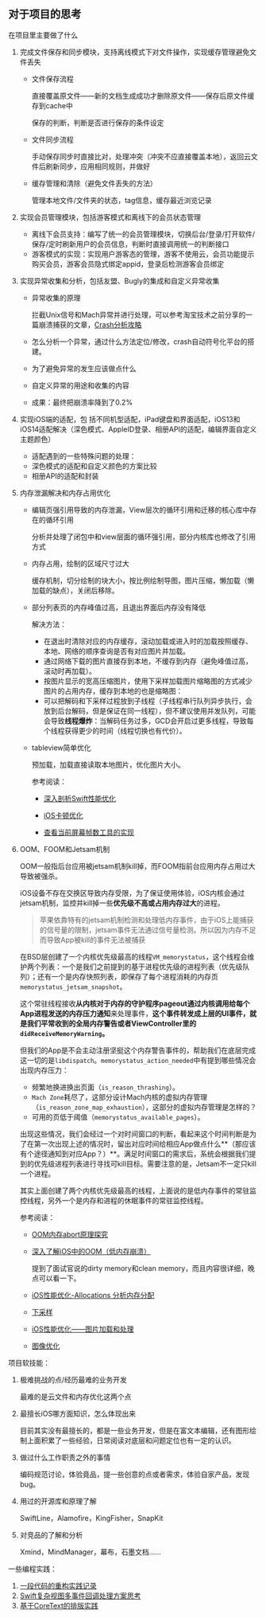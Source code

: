 ## 对于项目的思考

在项目里主要做了什么

1. 完成文件保存和同步模块，支持离线模式下对文件操作，实现缓存管理避免文件丢失

   * 文件保存流程

     直接覆盖原文件——新的文档生成成功才删除原文件——保存后原文件缓存到cache中

     保存的判断，判断是否进行保存的条件设定

   * 文件同步流程

     手动保存同步时直接比对，处理冲突（冲突不应直接覆盖本地），返回云文件后刷新同步，应用相同规则，并做好

   * 缓存管理和清除（避免文件丢失的方法）

     管理本地文件/文件夹的状态，tag信息，缓存最近浏览记录

2. 实现会员管理模块，包括游客模式和离线下的会员状态管理

   * 离线下会员支持：编写了统一的会员管理模块，切换后台/登录/打开软件/保存/定时刷新用户的会员信息，判断时直接调用统一的判断接口
   * 游客模式的实现：实现用户游客态的管理，游客不使用云，会员功能提示购买会员，游客会员隐式绑定appid，登录后检测游客会员绑定

3. 实现异常收集和分析，包括友盟、Bugly的集成和自定义异常收集

   * 异常收集的原理

     拦截Unix信号和Mach异常并进行处理，可以参考淘宝技术之前分享的一篇崩溃捕获的文章，[Crash分析攻略](https://mp.weixin.qq.com/s/hVj-j61Br3dox37SN79fDQ)

   * 怎么分析一个异常，通过什么方法定位/修改，crash自动符号化平台的搭建。

   * 为了避免异常的发生应该做点什么

   * 自定义异常的用途和收集的内容

   * 成果：最终把崩溃率降到了0.2%

4. 实现iOS端的适配，包 括不同机型适配，iPad键盘和界面适配，iOS13和iOS14适配解决（深色模式、AppleID登录、相册API的适配，编辑界面自定义主题颜色）

   * 适配遇到的一些特殊问题的处理：
   * 深色模式的适配和自定义颜色的方案比较
   * 相册API的适配和封装

5. 内存泄漏解决和内存占用优化

   * 编辑页强引用导致的内存泄漏，View层次的循环引用和迁移的核心库中存在的循环引用

     分析并处理了闭包中和view层面的循环强引用，部分内核库也修改了引用方式

   * 内存占用，绘制的区域尺寸过大

     缓存机制，切分绘制的块大小，按比例绘制导图，图片压缩，懒加载（懒加载的缺点），关闭后移除。

   * 部分列表页的内存峰值过高，且退出界面后内存没有降低

     解决方法：

     * 在退出时清除对应的内存缓存，滚动加载或进入时的加载按照缓存、本地、网络的顺序查询是否有对应图片并加载。
     * 通过网络下载的图片直接存到本地，不缓存到内存（避免峰值过高，滚动时再加载）。
     * 按图片显示的宽高压缩图片，使用下采样加载图片缩略图的方式减少图片的占用内存，缓存到本地的也是缩略图：
     * 可以把解码和下采样过程放到子线程（子线程串行队列异步执行，会放到后台解码，但是保证在同一线程），但不建议使用并发队列，可能会导致**线程爆炸**：当解码任务过多，GCD会开启过更多线程，导致每个线程获得更少的时间（线程切换也有代价）。
   
   * tableview简单优化
   
       预加载，加载直接读取本地图片，优化图片大小。
   
       参考阅读：
   
       * [深入剖析Swift性能优化](https://mp.weixin.qq.com/s/U95QmOOjeXkk-yC23cuZCQ)
   
       * [iOS卡顿优化](https://juejin.im/post/6844904004053368846)
   
       * [查看当前屏幕帧数工具的实现](https://www.jianshu.com/p/878bfd38666d)
   
6. OOM、FOOM和Jetsam机制

   OOM一般指后台应用被jetsam机制kill掉，而FOOM指前台应用内存占用过大导致被强杀。

   iOS设备不存在交换区导致内存受限，为了保证使用体验，iOS内核会通过jetsam机制，监控并kill掉一些**优先级不高或占用内存过大**的进程。

   > 苹果依靠特有的jetsam机制检测和处理低内存事件，由于iOS上能捕获的信号量的限制，jetsam事件无法通过信号量检测。所以因为内存不足而导致App被kill的事件无法被捕获

   在BSD层创建了一个内核优先级最高的线程`VM_memorystatus`，这个线程会维护两个列表：一个是我们之前提到的基于进程优先级的进程列表（优先级队列）；还有一个是内存快照列表，即保存了每个进程消耗的内存页`memorystatus_jetsam_snapshot`。

   这个常驻线程接收**从内核对于内存的守护程序pageout通过内核调用给每个App进程发送的内存压力通知**来处理事件，**这个事件转发成上层的UI事件，就是我们平常收到的全局内存警告或者ViewController里的`didReceiveMemoryWarning`。**

   但我们的App是不会主动注册坚挺这个内存警告事件的，帮助我们在底层完成这一切的是`libdispatch`。`memorystatus_action_needed`中有提到哪些情况会出现内存压力：

   * 频繁地换进换出页面（`is_reason_thrashing`）。
   * `Mach Zone`耗尽了，这部分设计Mach内核的虚拟内存管理（`is_reason_zone_map_exhaustion`），这部分的虚拟内存管理是怎样的？
   * 可用的页低于阈值（`memorystatus_available_pages`）。

   出现这些情况，我们会经过一个对时间窗口的判断，看起来这个时间判断是为了在第一次出现上述的情况时，留出对应时间给相应App做点什么**（那应该有个途径通知到对应App？）**。满足时间窗口的需求后，系统会根据我们提到的优先级进程列表进行寻找可kill目标。需要注意的是，Jetsam不一定只kill一个进程。

   其实上面创建了两个内核优先级最高的线程，上面说的是低内存事件的常驻监控线程，另外一个是内存和进程的休眠事件的常驻监控线程。

   参考阅读：

   * [OOM内存abort原理探究](https://satanwoo.github.io/2017/10/18/abort/)
     
   * [深入了解iOS中的OOM（低内存崩溃）](https://blog.csdn.net/TuGeLe/article/details/104004692)
     
     提到了面试官说的dirty memory和clean memory，而且内容很详细，晚点可以看一下。
     
   * [iOS性能优化-Allocations 分析内存分配](https://mp.weixin.qq.com/s/WqVZ1rFpYrvE8X-J0f35mw)
     
   * [下采样](https://www.jianshu.com/p/7d8a82115060)
     
   * [iOS性能优化——图片加载和处理](https://www.jianshu.com/p/7d8a82115060)
     
   * [图像优化](https://nemocdz.github.io/post/%E8%AF%91-%E5%9B%BE%E5%83%8F%E4%BC%98%E5%8C%96/)

项目软技能：

1. 极难挑战的点/经历最难的业务开发

   最难的是云文件和内存优化这两个点

2. 最擅长iOS哪方面知识，怎么体现出来

   目前其实没有最擅长的，都是一些业务开发，但是在富文本编辑，还有图形绘制上面积累了一些经验，日常阅读对底层和问题定位也有一定的认识。

3. 做过什么工作职责之外的事情

   编码规范讨论，体验竟品，提一些创意的点或者需求，体验自家产品，发现bug。

4. 用过的开源库和原理了解

   SwiftLine，Alamofire，KingFisher，SnapKit

5. 对竞品的了解和分析

   Xmind，MindManager，幕布，石墨文档……

一些编程实践：

1. [一段代码的重构实践记录](https://juejin.im/post/5e01cb76f265da339260c753)
2. [Swift复杂视图多事件回调处理方案思考](https://www.jianshu.com/p/204e2d00c202)
3. [基于CoreText的排版实践](https://blog.devtang.com/2015/06/26/using-coretext-1/)